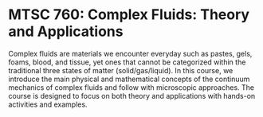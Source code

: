 # MTSC 760: Complex Fluids: Theory and Applications

Complex fluids are materials we encounter everyday such as pastes, gels, foams, blood, and tissue, yet ones that cannot be categorized within the traditional three states of matter (solid/gas/liquid). In this course, we introduce the main physical and mathematical concepts of the continuum mechanics of complex fluids and follow with microscopic approaches. The course is designed to focus on both theory and applications with hands-on activities and examples.